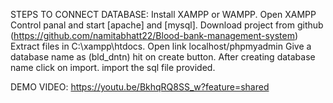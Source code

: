 STEPS TO CONNECT DATABASE:
Install XAMPP or WAMPP.
Open XAMPP Control panal and start [apache] and [mysql].
Download project from github (https://github.com/namitabhatt22/Blood-bank-management-system)
Extract files in C:\xampp\htdocs.
Open link localhost/phpmyadmin
Give a database name as (bld_dntn) hit on create button.
After creating database name click on import.
import the sql file provided.

DEMO VIDEO: https://youtu.be/BkhqRQ8SS_w?feature=shared
